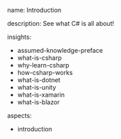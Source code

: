 name: Introduction

description: See what C# is all about!

insights:
  - assumed-knowledge-preface
  - what-is-csharp
  - why-learn-csharp
  - how-csharp-works
  - what-is-dotnet
  - what-is-unity
  - what-is-xamarin
  - what-is-blazor

aspects:
  - introduction